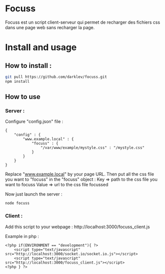# Focuss 

Focuss est un script client-serveur qui permet de recharger des fichiers css dans une page web sans recharger la page.

# Install and usage

## How to install :
```bash
git pull https://github.com/darklev/focuss.git
npm install
```
## How to use

### Server :

Configure "config.json" file :
```
{
	"config" : {
		"www.example.local" : {
			"focuss" : {
				"/var/www/example/mystyle.css" : "/mystyle.css"
			}
		}
	}
}
```

Replace "www.example.local" by your page URL.
Then put all the css file you want to "focuss" in the "focuss" object :
Key => path to the css file you want to focuss
Value => url to the css file focussed

Now just launch the server :
```bash
node focuss
```


### Client :

Add this script to your webpage :
http://localhost:3000/focuss_client.js

Example in php :
```php/html
<?php if(ENVIRONMENT == "development"){ ?>
    <script type="text/javascript" src="http://localhost:3000/socket.io/socket.io.js"></script>
    <script type="text/javascript" src="http://localhost:3000/focuss_client.js"></script>
<?php } ?>
```
